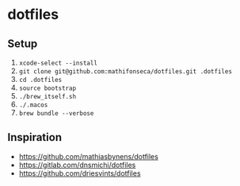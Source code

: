 # dotfiles

## Setup

1. `xcode-select --install`
2. `git clone git@github.com:mathifonseca/dotfiles.git .dotfiles`
3. `cd .dotfiles`
4. `source bootstrap`
5. `./brew_itself.sh`
6. `./.macos`
7. `brew bundle --verbose`

## Inspiration

- https://github.com/mathiasbynens/dotfiles
- https://gitlab.com/dnsmichi/dotfiles
- https://github.com/driesvints/dotfiles
